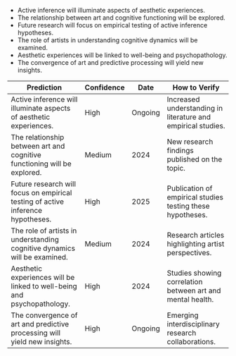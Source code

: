 - Active inference will illuminate aspects of aesthetic experiences.
- The relationship between art and cognitive functioning will be explored.
- Future research will focus on empirical testing of active inference hypotheses.
- The role of artists in understanding cognitive dynamics will be examined.
- Aesthetic experiences will be linked to well-being and psychopathology.
- The convergence of art and predictive processing will yield new insights.

| Prediction                                                                                      | Confidence | Date              | How to Verify                                                   |
|------------------------------------------------------------------------------------------------|------------|-------------------|----------------------------------------------------------------|
| Active inference will illuminate aspects of aesthetic experiences.                             | High       | Ongoing           | Increased understanding in literature and empirical studies.    |
| The relationship between art and cognitive functioning will be explored.                      | Medium     | 2024              | New research findings published on the topic.                  |
| Future research will focus on empirical testing of active inference hypotheses.               | High       | 2025              | Publication of empirical studies testing these hypotheses.      |
| The role of artists in understanding cognitive dynamics will be examined.                     | Medium     | 2024              | Research articles highlighting artist perspectives.             |
| Aesthetic experiences will be linked to well-being and psychopathology.                       | High       | 2024              | Studies showing correlation between art and mental health.      |
| The convergence of art and predictive processing will yield new insights.                     | High       | Ongoing           | Emerging interdisciplinary research collaborations.             |
